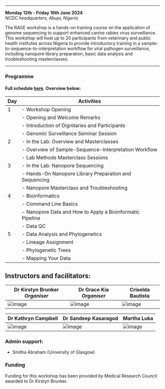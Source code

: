  
---
**Monday 12th - Friday 16th June 2024**  
*NCDC headquarters, Abuja, Nigeria*  

The RAGE workshop is a hands-on training course on the application of genome sequencing to support enhanced canine rabies virus surveillance. This workshop will host up to 20 participants from veterinary and public health institutes across Nigeria to provide introductory training in a sample-to-sequence-to-interpretation workflow for viral pathogen surveillance, including nanopore library preparation, basic data analysis and troubleshooting masterclasses. 

---

### Programme  
#### Full schedule [here](https://docs.google.com/document/d/1w5mgG3cbN5JVdVJ2j8tXv_PpoxpwV6vxsqVjJyuvxkk/edit?usp=sharing). Overview below:  

| Day | Activities                                               |
|-----|----------------------------------------------------------|
| 1   | - Workshop Opening                                       |
|     |   - Opening and Welcome Remarks                           |
|     |   - Introduction of Dignitaries and Participants          |
|     |   - Genomic Surveillance Seminar Session                   |
| 2   | - In the Lab: Overview and Masterclasses                   |
|     |   - Overview of Sample-Sequence-Interpretation Workflow    |
|     |   - Lab Methods Masterclass Sessions                       |
| 3   | - In the Lab: Nanopore Sequencing                          |
|     |   - Hands-On Nanopore Library Preparation and Sequencing   |
|     |   - Nanopore Masterclass and Troubleshooting               |
| 4   | - Bioinformatics                                          |
|     |   - Command Line Basics                                    |
|     |   - Nanopore Data and How to Apply a Bioinformatic Pipeline |
|     |   - Data QC                                                |
| 5   | - Data Analysis and Phylogenetics                          |
|     |   - Lineage Assignment                                     |
|     |   - Phylogenetic Trees                                     |
|     |   - Mapping Your Data                                      |



## Instructors and facilitators:  

|Dr Kirstyn Brunker *Organiser*| Dr Grace Kia *Organiser*    | Criselda Bautista  |
| ------------------ | ------------------ | ------------------ |
| ![image](https://github.com/RAGE-toolkit/RAGE-workshop-2024/assets/10990340/489d7165-0a25-43b6-82c0-faff9f328722)| ![image](https://github.com/RAGE-toolkit/RAGE-workshop-2024/assets/10990340/d7eb7a3c-8c05-4514-ad40-256f7f3d0017)| ![image](https://github.com/RAGE-toolkit/RAGE-workshop-2024/assets/10990340/e8768e05-c43e-412f-83c5-5f6a95837173)|

|Dr Kathryn Campbell | Dr Sandeep Kasaragod | Martha Luka            |
| ------------------ | ------------------ | ------------------ |
| ![image](https://github.com/RAGE-toolkit/RAGE-workshop-2024/assets/10990340/5682ca0d-ffec-4049-bcbe-3276cd83ef1d)| ![image](https://github.com/RAGE-toolkit/RAGE-workshop-2024/assets/10990340/fa5d2ce9-fbe4-4034-8a2f-4877f7405c29)| ![image](https://github.com/RAGE-toolkit/RAGE-workshop-2024/assets/10990340/40fe2756-a8db-4ca3-bfc0-022b61ced5eb)|

### Admin support:  
* Smitha Abraham (University of Glasgow)

### Funding
Funding for this workshop has been provided by Medical Research Council awarded to Dr Kirstyn Brunker.
